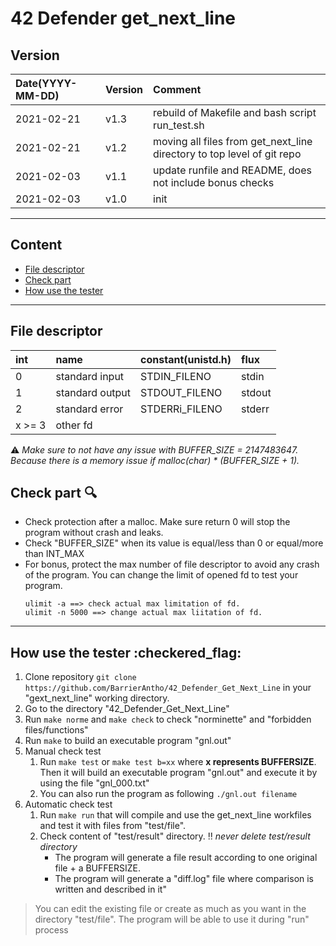 # 42 Defender get\_next\_line

## Version

|Date(YYYY-MM-DD)|Version|Comment|
|:---|:---|:---|
|2021-02-21|v1.3|rebuild of Makefile and bash script run\_test.sh|
|2021-02-21|v1.2|moving all files from get\_next\_line directory to top level of git repo|
|2021-02-03|v1.1|update runfile and README, does not include bonus checks|
|2021-02-03|v1.0|init|

---

## Content
- [File descriptor](#file-descriptor)
- [Check part](#check-part-mag)
- [How use the tester](#how-use-the-tester-checkered-flag)

---

## File descriptor
|int|name|constant(unistd.h)|flux|
|:---|:---|:---|:---|
|0|standard input|STDIN\_FILENO|stdin|
|1|standard output|STDOUT\_FILENO|stdout|
|2|standard error|STDERRi\_FILENO|stderr|
|x >= 3|other fd|||

:warning: *_Make sure to not have any issue with BUFFER_SIZE = 2147483647. Because there is a memory issue if malloc(char) * (BUFFER_SIZE + 1)._* 

## Check part :mag:
- Check protection after a malloc. Make sure return 0 will stop the program without crash and leaks.
- Check "BUFFER\_SIZE" when its value is equal/less than 0 or equal/more than INT\_MAX
- For bonus, protect the max number of file descriptor to avoid any crash of the program. You can change the limit of opened fd to test your program.
	```
	ulimit -a ==> check actual max limitation of fd.
	ulimit -n 5000 ==> change actual max liitation of fd.
	```

---

## How use the tester :checkered\_flag:

1. Clone repository `git clone https://github.com/BarrierAntho/42_Defender_Get_Next_Line` in your "gext\_next\_line" working directory.
2. Go to the directory "42\_Defender\_Get\_Next\_Line"
4. Run `make norme` and `make check` to check "norminette" and "forbidden files/functions"
5. Run `make` to build an executable program "gnl.out"
6. Manual check test
	1. Run `make test` or `make test b=xx` where **x represents BUFFERSIZE**. Then it will build an executable program "gnl.out" and execute it by using the file "gnl\_000.txt"
	2. You can also run the program as following `./gnl.out filename` 
7. Automatic check test
	1. Run `make run` that will compile and use the get\_next\_line workfiles and test it with files from "test/file".
	2. Check content of "test/result" directory. :bangbang: *_never delete test/result directory_*
		- The program will generate a file result according to one original file + a BUFFERSIZE.
		- The program will generate a "diff.log" file where comparison is written and described in it"
> You can edit the existing file or create as much as you want in the directory "test/file". The program will be able to use it during "run" process
